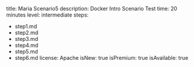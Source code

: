 title: Maria Scenario5
description: Docker Intro Scenario Test
time: 20 minutes
level: intermediate
steps:
  - step1.md
  - step2.md
  - step3.md
  - step4.md
  - step5.md
  - step6.md
license: Apache
isNew: true
isPremium: true
isAvailable: true
